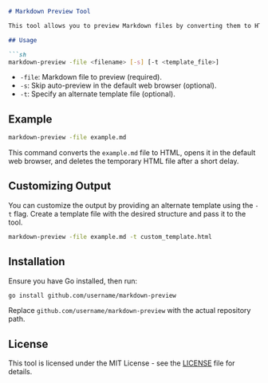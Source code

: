 ```markdown
# Markdown Preview Tool

This tool allows you to preview Markdown files by converting them to HTML and displaying them in your default web browser. It also provides an option to customize the output using an alternate template.

## Usage

```sh
markdown-preview -file <filename> [-s] [-t <template_file>]
```

- `-file`: Markdown file to preview (required).
- `-s`: Skip auto-preview in the default web browser (optional).
- `-t`: Specify an alternate template file (optional).

## Example

```sh
markdown-preview -file example.md
```

This command converts the `example.md` file to HTML, opens it in the default web browser, and deletes the temporary HTML file after a short delay.

## Customizing Output

You can customize the output by providing an alternate template using the `-t` flag. Create a template file with the desired structure and pass it to the tool.

```sh
markdown-preview -file example.md -t custom_template.html
```

## Installation

Ensure you have Go installed, then run:

```sh
go install github.com/username/markdown-preview
```

Replace `github.com/username/markdown-preview` with the actual repository path.

## License

This tool is licensed under the MIT License - see the [LICENSE](LICENSE) file for details.

```
